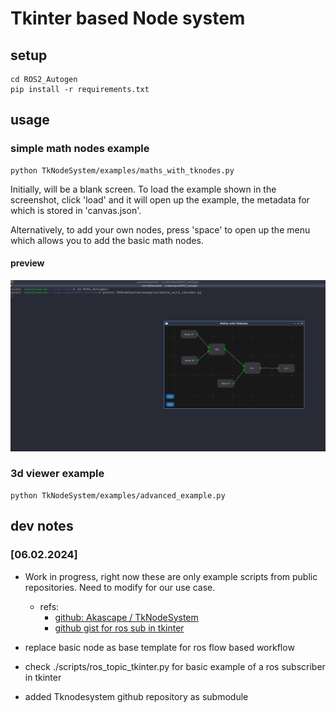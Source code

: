 # Tkinter based Node system

## setup

```
cd ROS2_Autogen
pip install -r requirements.txt
```

## usage

### simple math nodes example
```
python TkNodeSystem/examples/maths_with_tknodes.py
```
Initially, will be a blank screen. To load the example shown in the screenshot, click 'load' and it will open up the example, the metadata for which is stored in 'canvas.json'.

Alternatively, to add your own nodes, press 'space' to open up the menu which allows you to add the basic math nodes.

#### preview

![simple math nodes example](./assets/math_nodes.jpg)

### 3d viewer example
```
python TkNodeSystem/examples/advanced_example.py
```

## dev notes

### [06.02.2024]

- Work in progress, right now these are only example scripts from public repositories. Need to modify for our use case.
    - refs:
        - [github: Akascape / TkNodeSystem](https://github.com/Akascape/TkNodeSystem)
        - [github gist for ros sub in tkinter](https://gist.github.com/jones2126/a397b502923472f13c4529e2c9abd6c3)

- replace basic node as base template for ros flow based workflow
- check ./scripts/ros_topic_tkinter.py for basic example of a ros subscriber in tkinter
- added Tknodesystem github repository as submodule


